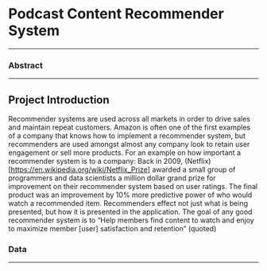# Podcast Content Recommender System
_________________________________
### Abstract

______________________
## Project Introduction
Recommender systems are used across all markets in order to drive sales and maintain repeat customers. Amazon is often one of the first examples of a company that knows how to implement a recommender system, but recommenders are used amongst almost any company look to retain user engagement or sell more products. For an example on how important a recommender system is to a company: Back in 2009, (Netflix)[https://en.wikipedia.org/wiki/Netflix_Prize] awarded a small group of programmers and data scientists a million dollar grand prize for improvement on their recommender system based on user ratings. The final product was an improvement by 10% more predictive power of who would watch a recommended item. Recommenders effect not just what is being presented, but how it is presented in the application. The goal of any good recommender system is to “Help members find content to watch and enjoy to maximize member [user] satisfaction and retention” (quoted)

### Data
_________________________










